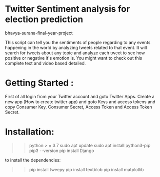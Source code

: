 # Twitter Sentiment analysis for election prediction
bhavya-surana-final-year-project

This script can tell you the sentiments of people regarding to any events happening in the world by analyzing tweets related to that event. It will search for tweets about any topic and analyze each tweet to see how positive or negative it's emotion is. You might want to check out this complete text and video based detailed.

# Getting Started :

First of all login from your Twitter account and goto Twitter Apps. Create a new app (How to create twitter app) and goto Keys and access tokens and copy Consumer Key, Consumer Secret, Access Token and Access Token Secret. 

# Installation:

>> python > = 3.7
>> sudo apt update
>> sudo apt install python3-pip
>> pip3 --version
>> pip install Django
 
to install the dependencies: 
>> pip install tweepy
>> pip install textblob
>> pip install matplotlib
